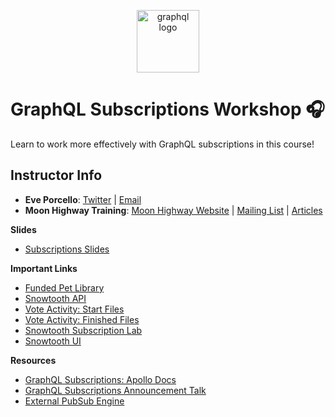 <p align="center">
<img src="https://upload.wikimedia.org/wikipedia/commons/thumb/1/17/GraphQL_Logo.svg/512px-GraphQL_Logo.svg.png" width="100" alt="graphql logo"/>
</p>

# GraphQL Subscriptions Workshop 🎧

Learn to work more effectively with GraphQL subscriptions in this course!

## Instructor Info

- **Eve Porcello**: [Twitter](https://twitter.com/eveporcello) | [Email](mailto:eve@moonhighway.com)
- **Moon Highway Training**: [Moon Highway Website](https://www.moonhighway.com) | [Mailing List](http://bit.ly/moonhighway) | [Articles](https://www.moonhighway.com/articles)

**Slides**

- [Subscriptions Slides](https://slides.com/moonhighway/subscriptions-course/)

**Important Links**

- [Funded Pet Library](https://funded-pet-library.moonhighway.com)
- [Snowtooth API](https://snowtooth.moonhighway.com)
- [Vote Activity: Start Files](https://github.com/eveporcello/vote-activity)
- [Vote Activity: Finished Files](https://github.com/eveporcello/vote-activity/tree/complete)
- [Snowtooth Subscription Lab](https://github.com/graphqlworkshop/snowtooth-subscriptions)
- [Snowtooth UI](https://github.com/graphqlworkshop/snowtooth-ui)

**Resources**

- [GraphQL Subscriptions: Apollo Docs](https://www.apollographql.com/docs/react/data/subscriptions/)
- [GraphQL Subscriptions Announcement Talk](https://www.youtube.com/watch?v=bn8qsi8jVew)
- [External PubSub Engine](https://www.apollographql.com/docs/graphql-subscriptions/external-pubsub/)
